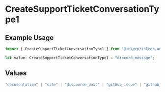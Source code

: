# CreateSupportTicketConversationType1

## Example Usage

```typescript
import { CreateSupportTicketConversationType1 } from "@inkeep/inkeep-analytics/models/components";

let value: CreateSupportTicketConversationType1 = "discord_message";
```

## Values

```typescript
"documentation" | "site" | "discourse_post" | "github_issue" | "github_discussion" | "stackoverflow_question" | "discord_forum_post" | "discord_message" | "custom_question_answer"
```